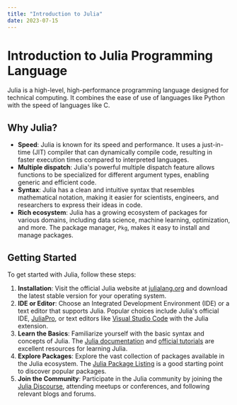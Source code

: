 ```yaml
---
title: "Introduction to Julia"
date: 2023-07-15
---
```

# Introduction to Julia Programming Language

Julia is a high-level, high-performance programming language designed for technical computing. It combines the ease of use of languages like Python with the speed of languages like C.

## Why Julia?

- **Speed**: Julia is known for its speed and performance. It uses a just-in-time (JIT) compiler that can dynamically compile code, resulting in faster execution times compared to interpreted languages.
- **Multiple dispatch**: Julia's powerful multiple dispatch feature allows functions to be specialized for different argument types, enabling generic and efficient code.
- **Syntax**: Julia has a clean and intuitive syntax that resembles mathematical notation, making it easier for scientists, engineers, and researchers to express their ideas in code.
- **Rich ecosystem**: Julia has a growing ecosystem of packages for various domains, including data science, machine learning, optimization, and more. The package manager, `Pkg`, makes it easy to install and manage packages.

## Getting Started

To get started with Julia, follow these steps:

1. **Installation**: Visit the official Julia website at [julialang.org](https://julialang.org/) and download the latest stable version for your operating system.
2. **IDE or Editor**: Choose an Integrated Development Environment (IDE) or a text editor that supports Julia. Popular choices include Julia's official IDE, [JuliaPro](https://juliacomputing.com/products/juliapro), or text editors like [Visual Studio Code](https://code.visualstudio.com/) with the Julia extension.
3. **Learn the Basics**: Familiarize yourself with the basic syntax and concepts of Julia. The [Julia documentation](https://docs.julialang.org/) and [official tutorials](https://julialang.org/learning/) are excellent resources for learning Julia.
4. **Explore Packages**: Explore the vast collection of packages available in the Julia ecosystem. The [Julia Package Listing](https://pkg.julialang.org/) is a good starting point to discover popular packages.
5. **Join the Community**: Participate in the Julia community by joining the [Julia Discourse](https://discourse.julialang.org/), attending meetups or conferences, and following relevant blogs and forums.
